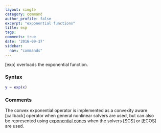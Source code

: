 ```yaml
---
layout: single
category: command
author_profile: false
excerpt: "exponential functions"
title: exp
tags:
comments: true
date: '2016-09-17'
sidebar:
  nav: "commands"
---
```


[exp] overloads the exponential function.

### Syntax

````matlab
y = exp(x)
````

### Comments

The convex exponential operator is implemented as a convexity aware [callback] operator when general nonlinear solvers are used, but can also be represented using [exponential cones](/tutorial/exponentialconeprogramming) when the solvers [SCS] or [ECOS] are used.

